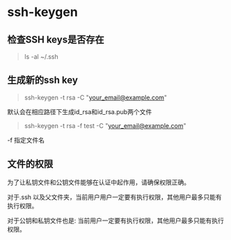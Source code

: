 # ssh-keygen

## 检查SSH keys是否存在

> ls -al ~/.ssh

## 生成新的ssh key

> ssh-keygen -t rsa -C "your_email@example.com"

默认会在相应路径下生成id_rsa和id_rsa.pub两个文件

> ssh-keygen -t rsa -f test -C "your_email@example.com"

-f 指定文件名

## 文件的权限

为了让私钥文件和公钥文件能够在认证中起作用，请确保权限正确。

对于.ssh 以及父文件夹，当前用户用户一定要有执行权限，其他用户最多只能有执行权限。

对于公钥和私钥文件也是: 当前用户一定要有执行权限，其他用户最多只能有执行权限。